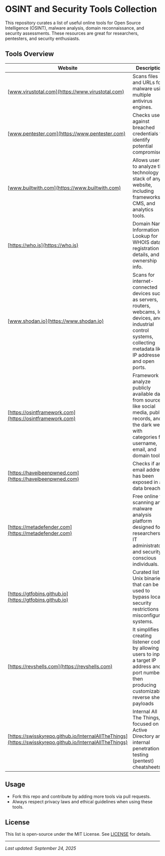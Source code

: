 # OSINT and Security Tools Collection

This repository curates a list of useful online tools for Open Source Intelligence (OSINT),
malware analysis, domain reconnaissance, and security assessments.
These resources are great for researchers, pentesters, and security enthusiasts.

## Tools Overview

| Website | Description |
|---------|-------------|
| [www.virustotal.com](https://www.virustotal.com) | Scans files and URLs for malware using multiple antivirus engines. |
| [www.pentester.com](https://www.pentester.com) | Checks users against breached credentials to identify potential compromises. |
| [www.builtwith.com](https://www.builtwith.com) | Allows users to analyze the technology stack of any website, including frameworks, CMS, and analytics tools. |
| [https://who.is](https://who.is) | Domain Name Information Lookup for WHOIS data, registration details, and ownership info. |
| [www.shodan.io](https://www.shodan.io) | Scans for internet-connected devices such as servers, routers, webcams, IoT devices, and industrial control systems, collecting metadata like IP addresses and open ports. |
| [https://osintframework.com](https://osintframework.com) | Framework to analyze publicly available data from sources like social media, public records, and the dark web, with categories for username, email, and domain tools. |
| [https://haveibeenpwned.com](https://haveibeenpwned.com) | Checks if an email address has been exposed in a data breach. |
| [https://metadefender.com](https://metadefender.com) | Free online file scanning and malware analysis platform designed for researchers, IT administrators, and security-conscious individuals. |
| [https://gtfobins.github.io](https://gtfobins.github.io) | Curated list of Unix binaries that can be used to bypass local security restrictions in misconfigured systems. |
| [https://revshells.com](https://revshells.com) | It simplifies creating listener code by allowing users to input a target IP address and port number, then producing customizable reverse shell payloads |
| [https://swisskyrepo.github.io/InternalAllTheThings](https://swisskyrepo.github.io/InternalAllTheThings) | Internal All The Things," focused on Active Directory and internal penetration testing (pentest) cheatsheets |

## Usage
- Fork this repo and contribute by adding more tools via pull requests.
- Always respect privacy laws and ethical guidelines when using these tools.

## License
This list is open-source under the MIT License. See [LICENSE](LICENSE) for details.

---

*Last updated: September 24, 2025*
